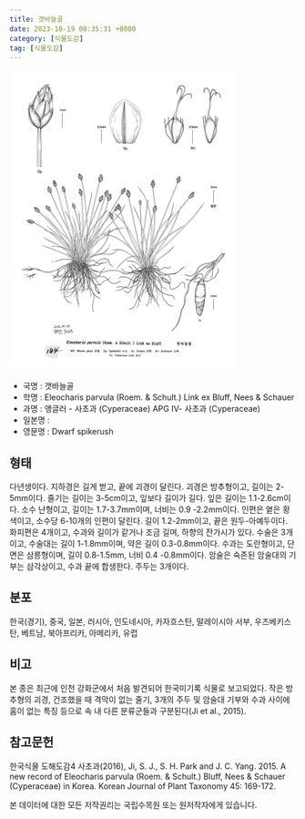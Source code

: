 ```yaml
---
title: 갯바늘골
date: 2023-10-19 00:35:31 +0800
category: [식물도감]
tag: [식물도감]
---
```




![갯바늘골](/assets/img/fileUpload/plants/basic/illustration/9872_illustration_th2.jpg)
- 국명 : 갯바늘골
- 학명 : Eleocharis parvula (Roem. & Schult.) Link ex Bluff, Nees & Schauer
- 과명 : 앵글러 - 사초과 (Cyperaceae) APG Ⅳ- 사초과 (Cyperaceae)
- 일본명 : 
- 영문명 : Dwarf spikerush


## 형태
다년생이다. 지하경은 길게 벋고, 끝에 괴경이 달린다. 괴경은 방추형이고, 길이는 2-5mm이다. 줄기는 길이는 3-5cm이고, 잎보다 길이가 길다. 잎은 길이는 1.1-2.6cm이다. 소수 난형이고, 길이는 1.7-3.7mm이며, 너비는 0.9 -2.2mm이다. 인편은 옅은 황색이고, 소수당 6-10개의 인편이 달린다. 길이 1.2-2mm이고, 끝은 원두-아예두이다. 화피편은 4개이고, 수과와 길이가 같거나 조금 길며, 하향의 잔가시가 있다. 수술은 3개이고, 수술대는 길이 1-1.8mm이며, 약은 길이 0.3-0.8mm이다. 수과는 도란형이고, 단면은 삼릉형이며, 길이 0.8-1.5mm, 너비 0.4 -0.8mm이다. 암술은 숙존된 암술대의 기부는 삼각상이고, 수과 끝에 합생한다. 주두는 3개이다.
## 분포
한국(경기), 중국, 일본, 러시아, 인도네시아, 카자흐스탄, 말레이시아 서부, 우즈베키스탄, 베트남, 북아프리카, 아메리카, 유럽
## 비고
본 종은 최근에 인천 강화군에서 처음 발견되어 한국미기록 식물로 보고되었다. 작은 방추형의 괴경, 건조했을 때 격막이 없는 줄기, 3개의 주두 및 암술대 기부와 수과 사이에 홈이 없는 특징 등으로 속 내 다른 분류군들과 구분된다(Ji et al., 2015).
## 참고문헌
한국식물 도해도감4 사초과(2016), Ji, S. J., S. H. Park and J. C. Yang. 2015. A new record of Eleocharis parvula (Roem. & Schult.) Bluff, Nees & Schauer (Cyperaceae) in Korea. Korean Journal of Plant Taxonomy 45: 169-172.






본 데이터에 대한 모든 저작권리는 국립수목원 또는 원저작자에게 있습니다.
